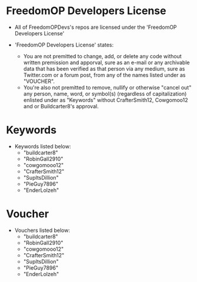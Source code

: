 # FreedomOP Developers License #
* All of FreedomOPDevs's repos are licensed under the 'FreedomOP Developers License'

* 'FreedomOP Developers License' states: 
  *  You are not premitted to change, add, or delete any code without written premission and apporval, sure as an e-mail or any archivable data that has been verified as that person via any medium, sure as Twitter.com or a forum post, from any of the names listed under as "VOUCHER".  
  *  You're also not premitted to remove, nullify or otherwise "cancel out" any person, name, word, or symbol(s) (regardless of capitalization) enlisted under as "Keywords" without CrafterSmith12, Cowgomoo12 and or Buildcarter8's approval.




# Keywords
* Keywords listed below:
  * "buildcarter8"
  * "RobinGall2910"
  * "cowgomooo12"
  * "CrafterSmith12"
  * "SupItsDillion"
  * "PieGuy7896"
  * "EnderLolzeh"



# Voucher
 
* Vouchers listed below:
  * "buildcarter8"
  * "RobinGall2910"
  * "cowgomooo12"
  * "CrafterSmith12"
  * "SupItsDillion"
  * "PieGuy7896"
  * "EnderLolzeh"
